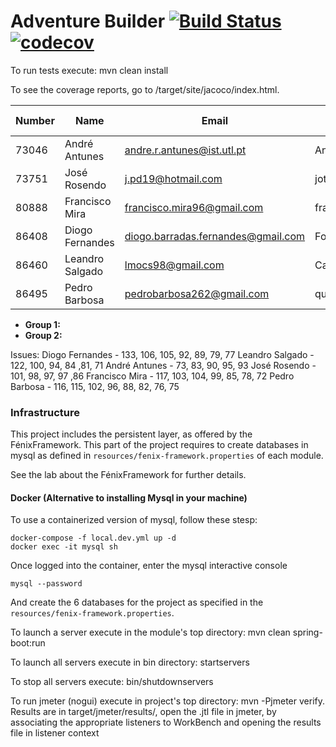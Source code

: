 # Adventure Builder [![Build Status](https://travis-ci.com/tecnico-softeng/es19al_04-project.svg?token=xDPBAaQ2epnFt9PRstYY&branch=develop)](https://travis-ci.com/tecnico-softeng/es19al_04-project)[![codecov](https://codecov.io/gh/tecnico-softeng/es19al_04-project/branch/develop/graph/badge.svg?token=kiZWzYgqEC)](https://codecov.io/gh/tecnico-softeng/es19al_04-project)


To run tests execute: mvn clean install

To see the coverage reports, go to <module name>/target/site/jacoco/index.html.


|   Number   |          Name           |            Email                  |   GitHub Username  | Group |
| ---------- | ----------------------- | --------------------------------- | -------------------| ----- |
| 73046      |  André Antunes          |andre.r.antunes@ist.utl.pt         |      Antunes10     |   1   |
| 73751      |  José Rosendo           | j.pd19@hotmail.com                |      jotapero      |   1   |
| 80888      |  Francisco Mira         |francisco.mira96@gmail.com         |   franciscomira    |   1   |
| 86408      |  Diogo Fernandes        |diogo.barradas.fernandes@gmail.com |     Fogoid         |   2   |
| 86460      |  Leandro Salgado        | lmocs98@gmail.com                 |   CallMeLeopoldo   |   2   |
| 86495      |  Pedro Barbosa          | pedrobarbosa262@gmail.com         |    quickacid       |   2   |

- **Group 1:**
- **Group 2:**

Issues:
Diogo Fernandes - 133, 106, 105, 92, 89, 79, 77
Leandro Salgado - 122, 100, 94, 84 ,81, 71
André Antunes - 73, 83, 90, 95, 93
José Rosendo - 101, 98, 97, 97 ,86
Francisco Mira - 117, 103, 104, 99, 85, 78, 72
Pedro Barbosa - 116, 115, 102, 96, 88, 82, 76, 75

### Infrastructure

This project includes the persistent layer, as offered by the FénixFramework.
This part of the project requires to create databases in mysql as defined in `resources/fenix-framework.properties` of each module.

See the lab about the FénixFramework for further details.

#### Docker (Alternative to installing Mysql in your machine)

To use a containerized version of mysql, follow these stesp:

```
docker-compose -f local.dev.yml up -d
docker exec -it mysql sh
```

Once logged into the container, enter the mysql interactive console

```
mysql --password
```

And create the 6 databases for the project as specified in
the `resources/fenix-framework.properties`.

To launch a server execute in the module's top directory: mvn clean spring-boot:run

To launch all servers execute in bin directory: startservers

To stop all servers execute: bin/shutdownservers

To run jmeter (nogui) execute in project's top directory: mvn -Pjmeter verify. Results are in target/jmeter/results/, open the .jtl file in jmeter, by associating the appropriate listeners to WorkBench and opening the results file in listener context
